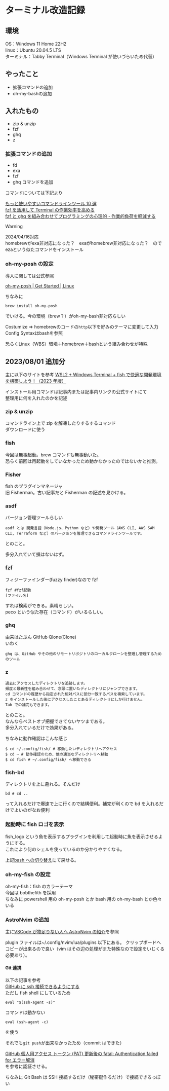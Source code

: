 # ターミナル改造記録

## 環境

OS：Windows 11 Home 22H2  
linux：Ubuntu 20.04.5 LTS  
ターミナル：Tabby Terminal（Windows Terminal が使いづらいため代替）

## やったこと

- 拡張コマンドの追加
- oh-my-bashの追加

## 入れたもの

- zip & unzip
- fzf
- ghq
- z

### 拡張コマンドの追加

- fd
- exa
- fzf
- ghq
  コマンドを追加

コマンドについては下記より

[もっと使いやすいコマンドラインツール 10 選](https://zenn.dev/the_exile/articles/5176b7a5c29bce#4.-fd%EF%BC%88find%EF%BC%89)  
[fzf を活用して Terminal の作業効率を高める](https://qiita.com/kamykn/items/aa9920f07487559c0c7e)  
[fzf と ghq を組み合わせてプログラミングの心理的・作業的負荷を軽減する](https://zenn.dev/isana/articles/20210628fzfghq)

> [!warning]
> 2024/04/16対応  
> homebrewがexa非対応になった？　exaがhomebrew非対応になった？　のでezaという似たコマンドをインストール  

### oh-my-posh の設定

導入に関しては公式参照

[oh-my-posh | Get Started | Linux ](https://ohmyposh.dev/docs/installation/linux)  

ちなみに  
```
brew install oh-my-posh
```
でいける。今の環境（brew？）がoh-my-bash非対応らしい  

Costumize => homebrewのコードの`http`以下を好みのテーマに変更して入力  
Config Syntaxはbashを参照  

恐らくLinux（WBS）環境＋homebrew＋bashという組み合わせが特殊

## 2023/08/01 追加分

主に以下のサイトを参考
[WSL2 + Windows Terminal + fish で快適な開発環境を構築しよう！（2023 年版）](https://qiita.com/irongineer/items/e5462d79bcaa903905b7)

インストール用コマンドは記事内または記事内リンクの公式サイトにて  
整理用に何を入れたのかを記述

### zip & unzip

コマンドライン上で zip を解凍したりするするコマンド  
ダウンロードに使う

### fish

今回は無事起動。brew コマンドも無事動いた。  
恐らく前回は再起動をしていなかったため動かなかったのではないかと推測。

### Fisher

fish のプラグインマネージャ  
旧 Fisherman。古い記事だと Fisherman の記述を見かける。

### asdf

バージョン管理ツールらしい

```
asdf とは 開発言語（Node.js、Python など）や開発ツール（AWS CLI, AWS SAM CLI, Terraform など）のバージョンを管理できるコマンドラインツールです。
```

とのこと。

多分入れていて損はないはず。

### fzf

フィジーファインダー(fuzzy finder)なので fzf

```
fzf #fzf起動
[ファイル名]
```

すれば検索ができる。素晴らしい。  
peco という似た存在（コマンド）がいるらしい。

### ghq

由来はたぶん GitHub Qlone(Clone)  
いわく

```
ghq は、GitHub やその他のリモートリポジトリのローカルクローンを整理し管理するためのツール
```

### z

```
過去にアクセスしたディレクトリを追跡します。
頻度と最新性を組み合わせて、念頭に置いたディレクトリにジャンプできます。
cd コマンドの履歴から指定された相対パスに部分一致するパスを検索しています。
z をインストールした後にアクセスしたことあるディレクトリにしか行けません。
Tab での補完もできます。
```

とのこと。  
なんならベストオブ把握できてないヤツまである。  
多分入れているだけで効果がある。

ちなみに動作確認はこんな感じ

```
$ cd ~/.config/fish/ # 移動したいディレクトリへアクセス
$ cd ~ # 動作確認のため、他の適当なディレクトリへ移動
$ cd fish # ~/.config/fish/ へ移動できる
```

### fish-bd

ディレクトリを上に遡れる。そんだけ

```
bd # cd ..
```

って入れるだけで爆速で上に行くので結構便利。補完が利くので bd を入れるだけでよいのがなお便利

### 起動時に fish ロゴを表示

fish_logo という魚を表示するプラグインを利用して起動時に魚を表示させるようにする。  
これにより何のシェルを使っているのか分かりやすくなる。

上記[bash への切り替え](#bashへの切り替え)にて戻せる。

### oh-my-fish の設定

oh-my-fish：fish のカラーテーマ  
今回は bobthefith を採用  
ちなみに powershell 用の oh-my-posh とか bash 用の oh-my-bash とか色々いる

### AstroNvim の追加

主に[VSCode が物足りない人へ AstroNvim の紹介](https://zenn.dev/chot/articles/72bc7dfbec3b33)を参照

plugin ファイルは~/.config/nvim/lua/plugins 以下にある。
クリップボードへコピーが出来るので良い（vim はその辺の処理がまた特殊なので設定をいじくる必要あり）。

#### Git 連携

以下の記事を参考  
[GitHub に ssh 接続できるようにする](https://qiita.com/0ta2/items/25c27d447378b13a1ac3)  
ただし fish shell にしているため

```
eval "$(ssh-agent -s)"
```

コマンドは動かない

```
eval (ssh-agent -c)
```

を使う

それでも`git push`が出来なかったため（commit はできた）

[GitHub 個人用アクセス トークン (PAT) 更新後の fatal: Authentication failed for エラー解消](https://zenn.dev/nasubita/articles/00f9ccb988e0a4)  
を参考に認証させる。

ちなみに Git Bash は SSH 接続するだけ（秘密鍵作るだけ）で接続できるっぽい
